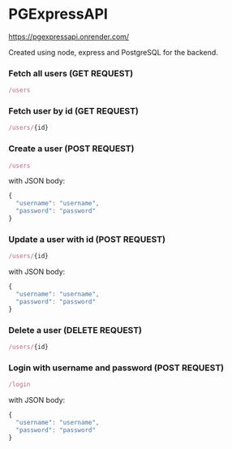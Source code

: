 # PGExpressAPI
https://pgexpressapi.onrender.com/

Created using node, express and PostgreSQL for the backend.

### Fetch all users (GET REQUEST)
```js
/users
```

### Fetch user by id (GET REQUEST)
```js
/users/{id}
```

### Create a user (POST REQUEST)
```js
/users
```

with JSON body:

```js
{
  "username": "username",
  "password": "password"
}
```

### Update a user with id (POST REQUEST)
```js
/users/{id}
```

with JSON body:

```js
{
  "username": "username",
  "password": "password"
}
```

### Delete a user (DELETE REQUEST)
```js
/users/{id}
```

### Login with username and password (POST REQUEST)
```js
/login
```

with JSON body:

```js
{
  "username": "username",
  "password": "password"
}
```

